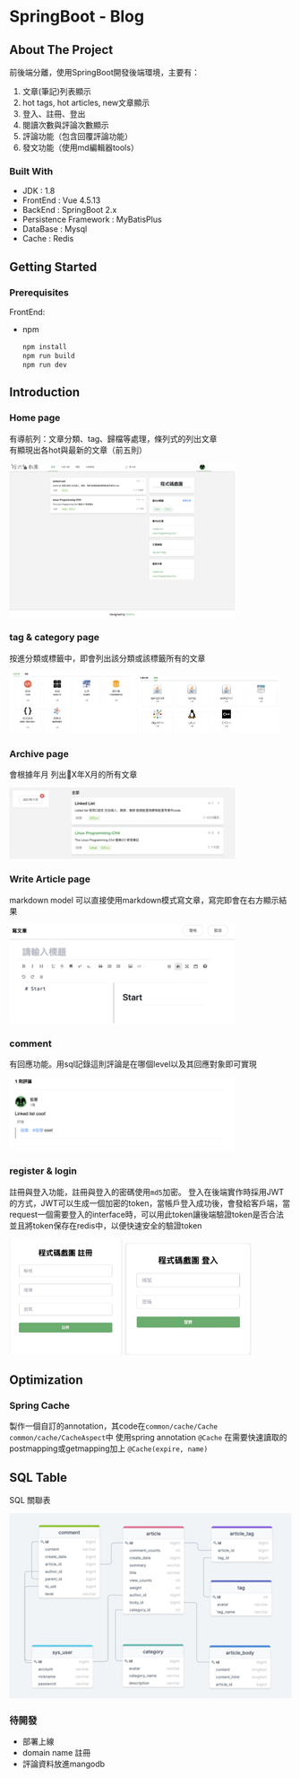 # SpringBoot - Blog

## About The Project
前後端分離，使用SpringBoot開發後端環境，主要有：
1. 文章(筆記)列表顯示
2. hot tags, hot articles, new文章顯示
3. 登入、註冊、登出
4. 閱讀次數與評論次數顯示
5. 評論功能（包含回覆評論功能）
6. 發文功能（使用md編輯器tools）

### Built With
* JDK : 1.8
* FrontEnd : Vue 4.5.13
* BackEnd : SpringBoot 2.x
* Persistence Framework : MyBatisPlus
* DataBase : Mysql
* Cache : Redis
  
## Getting Started

### Prerequisites
FrontEnd:
* npm
  ```npm
  npm install
  npm run build
  npm run dev
  ```

## Introduction 

### Home page
有導航列：文章分類、tag、歸檔等處理，條列式的列出文章  
有顯現出各hot與最新的文章（前五則） 

<img src="img/home.png" width=80%>

### tag & category page
按進分類或標籤中，即會列出該分類或該標籤所有的文章

<img src="img/category.png" width=45%> <img src="img/tag.png" width=50%>

### Archive page
會根據年月 列出X年X月的所有文章

<img src="img/Archive.png" width=80%>


### Write Article page

markdown model
可以直接使用markdown模式寫文章，寫完即會在右方顯示結果

<img src="img/write-article.png" width=80%>

### comment
有回應功能。用sql記錄這則評論是在哪個level以及其回應對象即可實現

<img src="img/comment.png" width=80%>


### register & login
註冊與登入功能，註冊與登入的密碼使用`md5`加密。 
登入在後端實作時採用JWT的方式，JWT可以生成一個加密的token，當帳戶登入成功後，會發給客戶端，當request一個需要登入的interface時，可以用此token讓後端驗證token是否合法
並且將token保存在redis中，以便快速安全的驗證token

<img src="img/register.png" width=40%> <img src="img/login.png" width=45%>


## Optimization

### Spring Cache 
製作一個自訂的annotation，其code在`common/cache/Cache` `common/cache/CacheAspect`中
使用spring annotation `@Cache` 在需要快速讀取的postmapping或getmapping加上 `@Cache(expire, name)`


## SQL Table
SQL 關聯表

<img src="img/sql.png">


### 待開發
* 部署上線
* domain name 註冊
* 評論資料放進mangodb

  